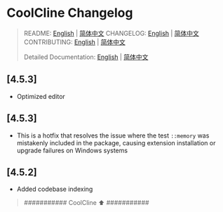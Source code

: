 # CoolCline Changelog
> README: [English](README.md) | [简体中文](https://gitee.com/coolcline/coolcline/blob/main/README_zh.md) CHANGELOG: [English](CHANGELOG.md) | [简体中文](https://gitee.com/coolcline/coolcline/blob/main/CHANGELOG_zh.md) CONTRIBUTING: [English](CONTRIBUTING.md) | [简体中文](https://gitee.com/coolcline/coolcline/blob/main/CONTRIBUTING_zh.md)
>
> Detailed Documentation: [English](docs/user-docs/en/index.md) | [简体中文](https://gitee.com/coolcline/coolcline/blob/main/docs/user-docs/zh/index.md)

## [4.5.3]
- Optimized editor

## [4.5.3]
- This is a hotfix that resolves the issue where the test `::memory` was mistakenly included in the package, causing extension installation or upgrade failures on Windows systems

## [4.5.2]
- Added codebase indexing

> ########### CoolCline ⬆️ ###########
